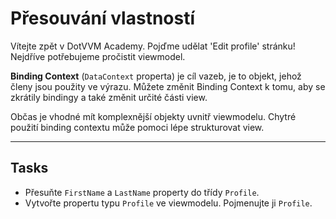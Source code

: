 ﻿---
Title: Přesouvání vlastností
Moniker: moving-properties
CodeTask:
    Path: 10_moving_properties.csharp.csx
    Default: ProfileDetailViewModel_10.cs
    Correct: ProfileDetailViewModel_20.cs
---

# Přesouvání vlastností

Vítejte zpět v DotVVM Academy. Pojďme udělat 'Edit profile' stránku! Nejdříve potřebujeme pročistit viewmodel.

__Binding Context__ (`DataContext` properta) je cíl vazeb, je to objekt, jehož členy jsou použity ve výrazu. Můžete změnit Binding Context k tomu, aby se zkrátily bindingy a také změnit určité části view.

Občas je vhodné mít komplexnější objekty uvnitř viewmodelu. Chytré použití binding contextu může pomoci lépe strukturovat view.

---

## Tasks

- Přesuňte `FirstName` a `LastName` property do třídy `Profile`.
- Vytvořte propertu typu `Profile` ve viewmodelu. Pojmenujte ji `Profile`.

